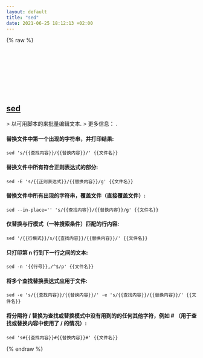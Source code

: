 ```yaml
---
layout: default
title: "sed"
date: 2021-06-25 18:12:13 +02:00
---
```

{% raw %}
<h2 id="sed">
  <a href="/zh/osx/sed.html">sed</a> <a href="#sed"><svg class="icon">
    <use href="/assets/images/unicode_sprite.svg#link" />
  </svg></a>
</h2>
> 以可用脚本的来批量编辑文本.
> 更多信息： <https://ss64.com/osx/sed.html>.

#### 替换文件中第一个出现的字符串，并打印结果:
```shell
sed 's/{{查找内容}}/{{替换内容}}/' {{文件名}}
```
#### 替换文件中所有符合正则表达式的部分:
```shell
sed -E 's/{{正则表达式}}/{{替换内容}}/g' {{文件名}}
```
#### 替换文件中所有出现的字符串，覆盖文件（直接覆盖文件）:
```shell
sed --in-place='' 's/{{查找内容}}/{{替换内容}}/g' {{文件名}}
```
#### 仅替换与行模式（一种搜索条件）匹配的行内容:
```shell
sed '/{{行模式}}/s/{{查找内容}}/{{替换内容}}/' {{文件名}}
```
#### 只打印第 n 行到下一行之间的文本:
```shell
sed -n '{{行号}},/^$/p' {{文件名}}
```
#### 将多个查找替换表达式应用于文件:
```shell
sed -e 's/{{查找内容}}/{{替换内容}}/' -e 's/{{查找内容}}/{{替换内容}}/' {{文件名}}
```
#### 将分隔符 / 替换为查找或替换模式中没有用到的的任何其他字符，例如 # （用于查找或替换内容中使用了 / 的情况）:
```shell
sed 's#{{查找内容}}#{{替换内容}}#' {{文件名}}
```
{% endraw %}